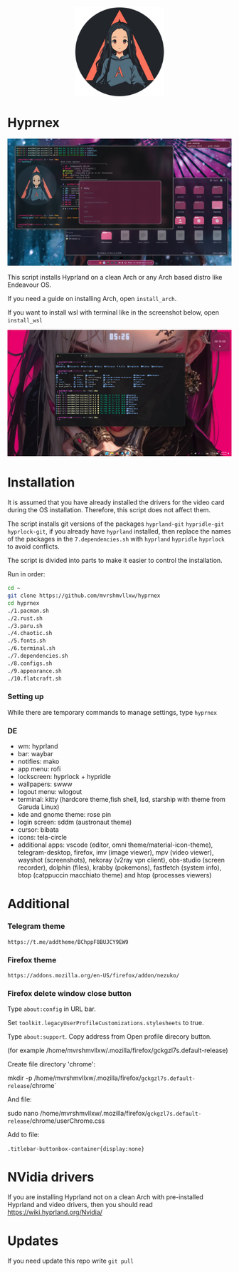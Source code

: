 <p align="center">
  <img src="/src/hyprnex.png" alt="Logo" width="200"/>
</p>


# Hyprnex

![screenshot](/src/sc1.png)

This script installs Hyprland on a clean Arch or any Arch based distro like Endeavour OS.

If you need a guide on installing Arch, open `install_arch`.

If you want to install wsl with terminal like in the screenshot below, open `install_wsl`

![screenshot](/src/terminal.png)

# Installation 

It is assumed that you have already installed the drivers for the video card during the OS installation. Therefore, this script does not affect them.

The script installs git versions of the packages `hyprland-git` `hypridle-git` `hyprlock-git`, if you already have `hyprland` installed, then replace the names of the packages in the `7.dependencies.sh` with `hyprland` `hypridle` `hyprlock` to avoid conflicts.

The script is divided into parts to make it easier to control the installation.

Run in order:

```bash
cd ~
git clone https://github.com/mvrshmvllxw/hyprnex
cd hyprnex
./1.pacman.sh
./2.rust.sh
./3.paru.sh
./4.chaotic.sh
./5.fonts.sh
./6.terminal.sh
./7.dependencies.sh
./8.configs.sh
./9.appearance.sh
./10.flatcraft.sh
```
### Setting up

While there are temporary commands to manage settings, type `hyprnex`

### DE

- wm: hyprland
- bar: waybar
- notifies: mako
- app menu: rofi
- lockscreen: hyprlock + hypridle
- wallpapers: swww
- logout menu: wlogout
- terminal: kitty (hardcore theme,fish shell, lsd, starship with theme from Garuda Linux)
- kde and gnome theme: rose pin
- login screen: sddm (austronaut theme)
- cursor: bibata
- icons: tela-circle
- additional apps: vscode (editor, omni theme/material-icon-theme), telegram-desktop, firefox, imv (image viewer), mpv (video viewer), wayshot (screenshots), nekoray (v2ray vpn client), obs-studio (screen recorder), dolphin (files), krabby (pokemons), fastfetch (system info), btop (catppuccin macchiato theme) and htop (processes viewers)

# Additional

### Telegram theme

```
https://t.me/addtheme/BChppF8BUJCY9EW9
```

### Firefox theme

```
https://addons.mozilla.org/en-US/firefox/addon/nezuko/
```

### Firefox delete window close button

Type `about:config` in URL bar.

Set `toolkit.legacyUserProfileCustomizations.stylesheets` to true.

Type `about:support`. Copy address from Open profile direcory button.

(for example /home/mvrshmvllxw/.mozilla/firefox/gckgzl7s.default-release)

Create file directory 'chrome':

mkdir -p /home/mvrshmvllxw/.mozilla/firefox/`gckgzl7s.default-release`/chrome`

And file:

sudo nano  /home/mvrshmvllxw/.mozilla/firefox/`gckgzl7s.default-release`/chrome/userChrome.css

Add to file:

`.titlebar-buttonbox-container{display:none} `

# NVidia drivers

If you are installing Hyprland not on a clean Arch with pre-installed Hyprland and video drivers, then you should read https://wiki.hyprland.org/Nvidia/

# Updates

If you need update this repo write `git pull`